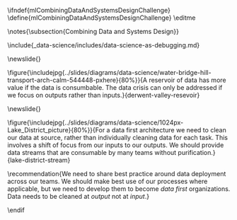 \ifndef{mlCombiningDataAndSystemsDesignChallenge}
\define{mlCombiningDataAndSystemsDesignChallenge}
\editme

\notes{\subsection{Combining Data and Systems Design}}

\include{_data-science/includes/data-science-as-debugging.md}

\newslide{}

\figure{\includejpg{../slides/diagrams/data-science/water-bridge-hill-transport-arch-calm-544448-pxhere}{80%}}{A reservoir of data has more value if the data is
consumbable. The data crisis can only be addressed if we focus on
outputs rather than inputs.}{derwent-valley-resevoir}


\newslide{}

\figure{\includejpg{../slides/diagrams/data-science/1024px-Lake_District_picture}{80%}}{For a data first architecture we need to clean our
data at source, rather than individually cleaning data for each
task. This involves a shift of focus from our inputs to our
outputs. We should provide data streams that are consumable by many
teams without purification.}{lake-district-stream}

\recommendation{We need to share best practice around data deployment across our teams. We should make best use of our processes where applicable, but we need to develop them to become *data first* organizations. Data needs to be cleaned at *output* not at *input*.}

\endif
